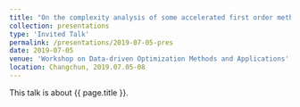 ```yaml
---
title: "On the complexity analysis of some accelerated first order methods without “restart“"
collection: presentations
type: 'Invited Talk'
permalink: /presentations/2019-07-05-pres
date: 2019-07-05
venue: 'Workshop on Data-driven Optimization Methods and Applications'
location: Changchun, 2019.07.05-08
---
```


This talk is about {{ page.title }}.
